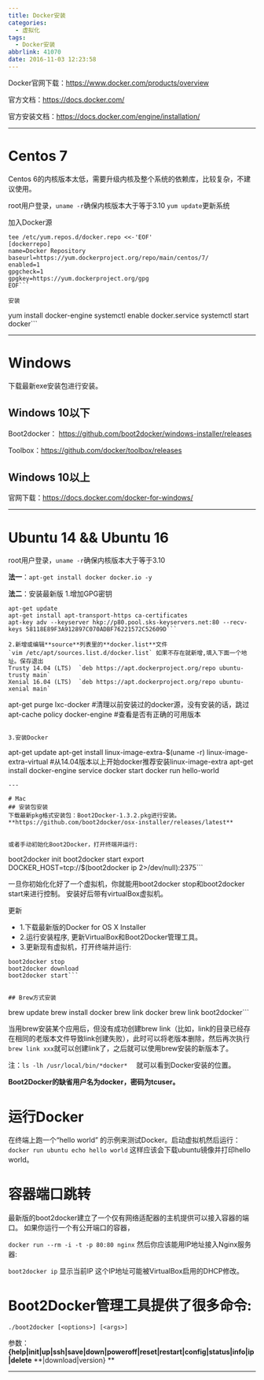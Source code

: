 ```yaml
---
title: Docker安装
categories:
  - 虚拟化
tags:
  - Docker安装
abbrlink: 41070
date: 2016-11-03 12:23:58
---
```


Docker官网下载：https://www.docker.com/products/overview

官方文档：https://docs.docker.com/

官方安装文档：https://docs.docker.com/engine/installation/

---
# Centos 7
Centos 6的内核版本太低，需要升级内核及整个系统的依赖库，比较复杂，不建议使用。

root用户登录，`uname -r`确保内核版本大于等于3.10
`yum update`更新系统


加入Docker源
```
tee /etc/yum.repos.d/docker.repo <<-'EOF'
[dockerrepo]
name=Docker Repository
baseurl=https://yum.dockerproject.org/repo/main/centos/7/
enabled=1
gpgcheck=1
gpgkey=https://yum.dockerproject.org/gpg
EOF```

安装
```
yum install docker-engine
systemctl enable docker.service
systemctl start docker```


---
# Windows
下载最新exe安装包进行安装。
## Windows 10以下
Boot2docker：
https://github.com/boot2docker/windows-installer/releases

Toolbox：https://github.com/docker/toolbox/releases

## Windows 10以上
官网下载：https://docs.docker.com/docker-for-windows/

---
# Ubuntu 14 && Ubuntu 16
root用户登录，`uname -r`确保内核版本大于等于3.10

**法一**：`apt-get install docker docker.io -y`

**法二**：安装最新版
1.增加GPG密钥

```
apt-get update
apt-get install apt-transport-https ca-certificates
apt-key adv --keyserver hkp://p80.pool.sks-keyservers.net:80 --recv-keys 58118E89F3A912897C070ADBF76221572C52609D```

2.新增或编辑**source**列表里的**docker.list**文件
`vim /etc/apt/sources.list.d/docker.list` 如果不存在就新增,填入下面一个地址。保存退出
Trusty 14.04 (LTS)	`deb https://apt.dockerproject.org/repo ubuntu-trusty main`
Xenial 16.04 (LTS)	`deb https://apt.dockerproject.org/repo ubuntu-xenial main`

```
apt-get purge lxc-docker  #清理以前安装过的docker源，没有安装的话，跳过
apt-cache policy docker-engine #查看是否有正确的可用版本
```

3.安装Docker

```
apt-get update
apt-get install linux-image-extra-$(uname -r) linux-image-extra-virtual
#从14.04版本以上开始docker推荐安装linux-image-extra
apt-get install docker-engine
service docker start
docker run hello-world
```
---

# Mac
## 安装包安装
下载最新pkg格式安装包：Boot2Docker-1.3.2.pkg进行安装。
**https://github.com/boot2docker/osx-installer/releases/latest**


或者手动初始化Boot2Docker，打开终端并运行:
```
boot2docker init
boot2docker start
export DOCKER_HOST=tcp://$(boot2docker ip 2>/dev/null):2375```

一旦你初始化化好了一个虚拟机，你就能用boot2docker stop和boot2docker start来进行控制。
安装好后带有virtualBox虚拟机。

更新
* 1.下载最新版的Docker for OS X Installer
* 2.运行安装程序, 更新VirtualBox和Boot2Docker管理工具。
* 3.更新现有虚拟机，打开终端并运行:

```
boot2docker stop
boot2docker download
boot2docker start```


## Brew方式安装
```
brew update
brew install docker
brew link docker
brew link boot2docker```

当用brew安装某个应用后，但没有成功创建brew link（比如，link的目录已经存在相同的老版本文件导致link创建失败），此时可以将老版本删除，然后再次执行`brew link xxx`就可以创建link了，之后就可以使用brew安装的新版本了。

注：`ls -lh /usr/local/bin/*docker*` 　就可以看到Docker安装的位置。

**Boot2Docker的缺省用户名为docker，密码为tcuser。**

# 运行Docker
在终端上跑一个“hello world” 的示例来测试Docker。启动虚拟机然后运行：
`docker run ubuntu echo hello world`
这样应该会下载ubuntu镜像并打印hello world。

# 容器端口跳转
最新版的boot2docker建立了一个仅有网络适配器的主机提供可以接入容器的端口。
如果你运行一个有公开端口的容器，

`docker run --rm -i -t -p 80:80 nginx`
然后你应该能用IP地址接入Nginx服务器:

`boot2docker ip` 显示当前IP
这个IP地址可能被VirtualBox启用的DHCP修改。

# Boot2Docker管理工具提供了很多命令:
`./boot2docker [<options>] [<args>]`

参数：**{help|init|up|ssh|save|down|poweroff|reset|restart|config|status|info|ip|delete**
**|download|version} **


---
